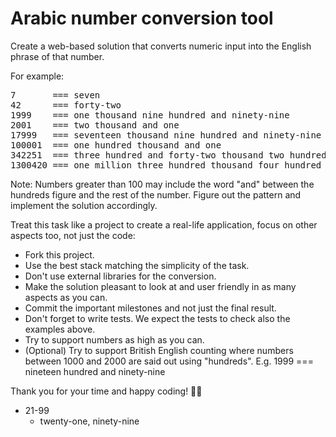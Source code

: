 # Arabic number conversion tool

Create a web-based solution that converts numeric input into the English phrase of that number.

For example:

<pre>
7       === seven
42      === forty-two
1999    === one thousand nine hundred and ninety-nine
2001    === two thousand and one
17999   === seventeen thousand nine hundred and ninety-nine
100001  === one hundred thousand and one
342251  === three hundred and forty-two thousand two hundred and fifty-one
1300420 === one million three hundred thousand four hundred and twenty
</pre>

Note: Numbers greater than 100 may include the word "and" between the hundreds figure and the rest of the number. Figure out the pattern and implement the solution accordingly.

Treat this task like a project to create a real-life application, focus on other aspects too, not just the code:

- Fork this project.
- Use the best stack matching the simplicity of the task.
- Don't use external libraries for the conversion.
- Make the solution pleasant to look at and user friendly in as many aspects as you can.
- Commit the important milestones and not just the final result.
- Don't forget to write tests. We expect the tests to check also the examples above.
- Try to support numbers as high as you can.
- (Optional) Try to support British English counting where numbers between 1000 and 2000 are said out using "hundreds". E.g. 1999 === nineteen hundred and ninety-nine

Thank you for your time and happy coding! 🧑‍💻

- 21-99
  - twenty-one, ninety-nine
